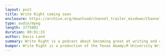 ```yaml
---
layout: post
title: Write Right coming soon
enclosure: https://archive.org/download/channel_trailer_mixdown/ChannelTrailer_mixdown.mp3
type: audio/mpeg
length: 3775002
duration: 00:01:33
author: Davis Land
summary: Write Right is a podcast about becoming great at writing and communication. Subscribe!
bumper: Write Right is a production of the Texas A&amp;M University Writing Center, a service of the Department of Undergraduate Studies. The UWC is dedicated to helping students become better communicators through whichever medium they are working in. Open to all Texas A&amp;M students, the writing center offers both face-to-face and online consultations. Make an appointment at writingcenter.tamu.edu. Find us on Twitter and Instagram as @tamuwc
---
```

